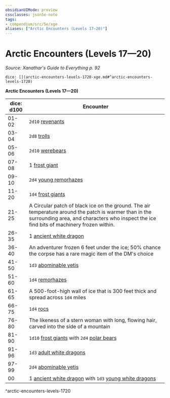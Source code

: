 ```yaml
---
obsidianUIMode: preview
cssclasses: json5e-note
tags:
- compendium/src/5e/xge
aliases: ["Arctic Encounters (Levels 17—20)"]
---
```

# Arctic Encounters (Levels 17—20)
*Source: Xanathar's Guide to Everything p. 92* 

`dice: [](arctic-encounters-levels-1720-xge.md#^arctic-encounters-levels-1720)`

**Arctic Encounters (Levels 17—20)**

| dice: d100 | Encounter |
|------------|-----------|
| 01-02 | `2d10` [revenants](compendium/bestiary/undead/revenant.md) |
| 03-04 | `2d8` [trolls](compendium/bestiary/giant/troll.md) |
| 05-06 | `2d10` [werebears](compendium/bestiary/humanoid/werebear.md) |
| 07-08 | 1 [frost giant](compendium/bestiary/giant/frost-giant.md) |
| 09-10 | `2d4` [young remorhazes](compendium/bestiary/monstrosity/young-remorhaz.md) |
| 11-20 | `1d4` [frost giants](compendium/bestiary/giant/frost-giant.md) |
| 21-25 | A Circular patch of black ice on the ground. The air temperature around the patch is warmer than in the surrounding area, and characters who inspect the ice find bits of machinery frozen within. |
| 26-35 | 1 [ancient white dragon](compendium/bestiary/dragon/ancient-white-dragon.md) |
| 36-40 | An adventurer frozen 6 feet under the ice; 50% chance the corpse has a rare magic item of the DM's choice |
| 41-50 | `1d3` [abominable yetis](compendium/bestiary/monstrosity/abominable-yeti.md) |
| 51-60 | `1d4` [remorhazes](compendium/bestiary/monstrosity/remorhaz.md) |
| 61-65 | A 500-foot-high wall of ice that is 300 feet thick and spread across `1d4` miles |
| 66-75 | `1d4` [rocs](compendium/bestiary/monstrosity/roc.md) |
| 76-80 | The likeness of a stern woman with long, flowing hair, carved into the side of a mountain |
| 81-90 | `1d10` [frost giants](compendium/bestiary/giant/frost-giant.md) with `2d4` [polar bears](compendium/bestiary/beast/polar-bear.md) |
| 91-96 | `1d3` [adult white dragons](compendium/bestiary/dragon/adult-white-dragon.md) |
| 97-99 | `2d4` [abominable yetis](compendium/bestiary/monstrosity/abominable-yeti.md) |
| 00 | 1 [ancient white dragon](compendium/bestiary/dragon/ancient-white-dragon.md) with `1d3` [young white dragons](compendium/bestiary/dragon/young-white-dragon.md) |
^arctic-encounters-levels-1720